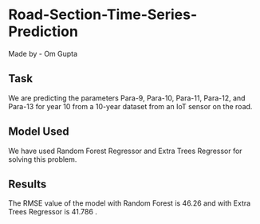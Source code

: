 # Road-Section-Time-Series-Prediction

Made by - Om Gupta

## Task
We are predicting the parameters Para-9, Para-10, Para-11, Para-12, and Para-13 for year 10 from a 10-year dataset from an IoT sensor on the road.

## Model Used
We have used Random Forest Regressor and Extra Trees Regressor for solving this problem.

## Results
The RMSE value of the model with Random Forest is 46.26 and with Extra Trees Regressor is 41.786 .

